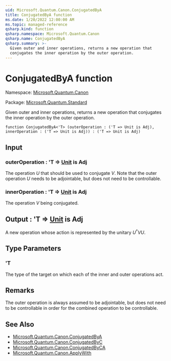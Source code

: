 ```yaml
---
uid: Microsoft.Quantum.Canon.ConjugatedByA
title: ConjugatedByA function
ms.date: 1/20/2022 12:00:00 AM
ms.topic: managed-reference
qsharp.kind: function
qsharp.namespace: Microsoft.Quantum.Canon
qsharp.name: ConjugatedByA
qsharp.summary: >-
  Given outer and inner operations, returns a new operation that
  conjugates the inner operation by the outer operation.
---
```


# ConjugatedByA function

Namespace: [Microsoft.Quantum.Canon](xref:Microsoft.Quantum.Canon)

Package: [Microsoft.Quantum.Standard](https://nuget.org/packages/Microsoft.Quantum.Standard)


Given outer and inner operations, returns a new operation thatconjugates the inner operation by the outer operation.

```qsharp
function ConjugatedByA<'T> (outerOperation : ('T => Unit is Adj), innerOperation : ('T => Unit is Adj)) : ('T => Unit is Adj)
```


## Input

### outerOperation : 'T => [Unit](xref:microsoft.quantum.qsharp.valueliterals#unit-literal)  is Adj

The operation $U$ that should be used to conjugate $V$. Note that theouter operation $U$ needs to be adjointable, but does notneed to be controllable.


### innerOperation : 'T => [Unit](xref:microsoft.quantum.qsharp.valueliterals#unit-literal)  is Adj

The operation $V$ being conjugated.



## Output : 'T => [Unit](xref:microsoft.quantum.qsharp.valueliterals#unit-literal)  is Adj

A new operation whose action is represented by the unitary$U^{\dagger} V U$.

## Type Parameters

### 'T

The type of the target on which each of the inner and outer operationsact.

## Remarks

The outer operation is always assumed to be adjointable, but does notneed to be controllable in order for the combined operation to becontrollable.

## See Also

- [Microsoft.Quantum.Canon.ConjugatedByA](xref:Microsoft.Quantum.Canon.ConjugatedByA)
- [Microsoft.Quantum.Canon.ConjugatedByC](xref:Microsoft.Quantum.Canon.ConjugatedByC)
- [Microsoft.Quantum.Canon.ConjugatedByCA](xref:Microsoft.Quantum.Canon.ConjugatedByCA)
- [Microsoft.Quantum.Canon.ApplyWith](xref:Microsoft.Quantum.Canon.ApplyWith)